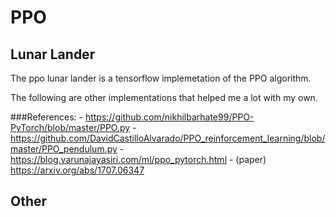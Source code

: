 # PPO 

## Lunar Lander
The ppo lunar lander is a tensorflow implemetation of the PPO algorithm.

The following are other implementations that helped me a lot with my own.

###References:
    - https://github.com/nikhilbarhate99/PPO-PyTorch/blob/master/PPO.py
    - https://github.com/DavidCastilloAlvarado/PPO_reinforcement_learning/blob/master/PPO_pendulum.py
    - https://blog.varunajayasiri.com/ml/ppo_pytorch.html
    - (paper) https://arxiv.org/abs/1707.06347
    
    
## Other
    
